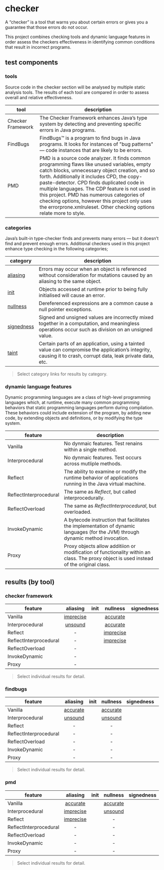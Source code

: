 # checker
A “checker” is a tool that warns you about certain errors or gives you a guarantee that 
those errors do not occur.

This project combines checking tools and dynamic language features in order assess the checkers effectiveness in identifying common conditions that result in incorrect programs.

## test components

### tools
Source code in the checker section will be analysed by multiple static analysis tools. The results 
of each tool are compared in order to assess overall and relative effectiveness.

| tool | description |
| --- | --- |
| Checker Framework | The Checker Framework enhances Java’s type system by detecting and preventing specific errors in Java programs. |
| FindBugs | FindBugs™ is a program to find bugs in Java programs. It looks for instances of "bug patterns" — code instances that are likely to be errors. |
| PMD | PMD is a source code analyzer. It finds common programming flaws like unused variables, empty catch blocks, unnecessary object creation, and so forth. Additionally it includes CPD, the copy-paste-detector. CPD finds duplicated code in multiple languages. The CDP feature is not used in this project. PMD has numerous categories of checking options, however this project only uses the errorprone.xmlruleset. Other checking options relate more to style. |

### categories

 Java’s built-in type-checker finds and prevents many errors — but it doesn’t find and prevent enough errors. Additional checkers used in this project enhance type checking in the following categories;

| category | description |
| --- | --- |
| [aliasing](https://github.com/michaelemery/staticanalysis/tree/master/checker/aliasing) | Errors may occur when an object is referenced without consideration for mutations caused by an aliasing to the same object. |
| [init](https://github.com/michaelemery/staticanalysis/tree/master/checker/init)| Objects accessed at runtime prior to being fully initialised will cause an error. |
| [nullness](https://github.com/michaelemery/staticanalysis/tree/master/checker/nullness)| Dereferenced expressions are a common cause a null pointer exceptions. |
| [signedness](https://github.com/michaelemery/staticanalysis/tree/master/checker/signedness)|Signed and unsigned values are incorrectly mixed together in a computation, and meaningless operations occur such as division on an unsigned value. |
| [taint](https://github.com/michaelemery/staticanalysis/tree/master/checker/taint)  | Certain parts of an application, using a tainted value can compromise the application’s integrity, causing it to crash, corrupt data, leak private data, etc. |

> Select category links for results by category.

### dynamic language features
Dynamic programming languages are a class of high-level programming languages which, at runtime, execute many common programming behaviors that static programming languages perform during compilation. These behaviors could include extension of the program, by adding new code, by extending objects and definitions, or by modifying the type system. 

| feature | description |
| --- | --- |
| Vanilla | No dynmaic features. Test renains within a single method. |
| Interprocedural | No dynmaic features. Test occurs across mutliple methods. |
| Reflect | The ability to examine or modify the runtime behavior of applications running in the Java virtual machine. |
| ReflectInterprocedural | The same as *Reflect*, but called interprocedurally. |
| ReflectOverload | The same as *ReflectInterprocedural*, but overloaded. |
| InvokeDynamic | A bytecode instruction that facilitates the implementation of dynamic languages (for the JVM) through dynamic method invocation. |
| Proxy | Proxy objects allow additiion or modification of functionality within an class. The proxy object is used instead of the original class. |

## results (by tool)

### checker framework

| feature | aliasing | init | nullness | signedness | taint |
| --- | :---: | :---: | :---: | :---: | :---: |
| Vanilla | [imprecise](https://github.com/michaelemery/staticanalysis/blob/master/checker/aliasing/checkerframework.md#vanilla) |  | [accurate](https://github.com/michaelemery/staticanalysis/blob/master/checker/nullness/checkerframework.md#vanilla)  |  |  |
| Interprocedural | [unsound](https://github.com/michaelemery/staticanalysis/blob/master/checker/aliasing/checkerframework.md#reflect) |  | [accurate](https://github.com/michaelemery/staticanalysis/blob/master/checker/nullness/checkerframework.md#interprocedural) |  |  |
| Reflect | - |  | [imprecise](https://github.com/michaelemery/staticanalysis/blob/master/checker/nullness/checkerframework.md#reflect)  |  |  |
| ReflectInterprocedural | - |  | [imprecise](https://github.com/michaelemery/staticanalysis/blob/master/checker/nullness/checkerframework.md#reflectinterprocedural) |  |  |
| ReflectOverload | - |  |  |  |  |
| InvokeDynamic | - |  |  |  |  |
| Proxy | - |  |  |  |  |

> Select individual results for detail.

### findbugs

| feature | aliasing | init | nullness | signedness | taint |
| --- | :---: | :---: | :---: | :---: | :---: |
| Vanilla | [accurate](https://github.com/michaelemery/staticanalysis/blob/master/checker/aliasing/findbugs.md#vanilla) |  | [accurate](https://github.com/michaelemery/staticanalysis/blob/master/checker/nullness/findbugs.md#vanilla)  |  |  |
| Interprocedural | [unsound](https://github.com/michaelemery/staticanalysis/blob/master/checker/aliasing/findbugs.md#interprocedural) |  | [unsound](https://github.com/michaelemery/staticanalysis/blob/master/checker/nullness/findbugs.md#interprocedural) |  |  |
| Reflect | - |  | - |  |  |
| ReflectInterprocedural | - |  | - |  |  |
| ReflectOverload | - |  | - |  |  |
| InvokeDynamic | - |  | - |  |  |
| Proxy | - |  | - |  |  |

> Select individual results for detail.

### pmd

| feature | aliasing | init | nullness | signedness | taint |
| --- | :---: | :---: | :---: | :---: | :---: |
| Vanilla | [accurate](https://github.com/michaelemery/staticanalysis/blob/master/checker/aliasing/pmd.md#vanilla) |  | [accurate](https://github.com/michaelemery/staticanalysis/blob/master/checker/nullness/pmd.md#vanilla) |  |  |
| Interprocedural | [imprecise](https://github.com/michaelemery/staticanalysis/blob/master/checker/aliasing/pmd.md#interprocedural) |  | [unsound](https://github.com/michaelemery/staticanalysis/blob/master/checker/nullness/pmd.md#interprocedural) |  |  |
| Reflect | [imprecise](https://github.com/michaelemery/staticanalysis/blob/master/checker/aliasing/pmd.md#reflection) |  | - |  |  |
| ReflectInterprocedural | - |  | - |  |  |
| ReflectOverload | - |  | - |  |  |
| InvokeDynamic | - |  | - |  |  |
| Proxy | - |  | - |  |  |

> Select individual results for detail.
